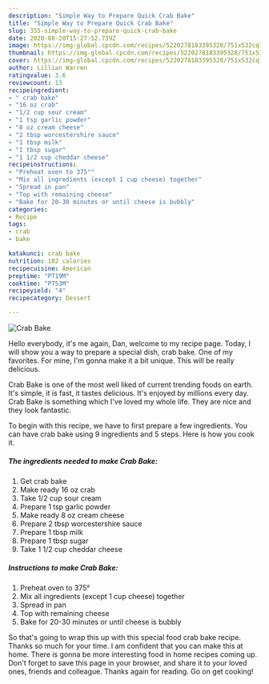 ```yaml
---
description: "Simple Way to Prepare Quick Crab Bake"
title: "Simple Way to Prepare Quick Crab Bake"
slug: 355-simple-way-to-prepare-quick-crab-bake
date: 2020-08-20T15:27:52.739Z
image: https://img-global.cpcdn.com/recipes/5220278183395328/751x532cq70/crab-bake-recipe-main-photo.jpg
thumbnail: https://img-global.cpcdn.com/recipes/5220278183395328/751x532cq70/crab-bake-recipe-main-photo.jpg
cover: https://img-global.cpcdn.com/recipes/5220278183395328/751x532cq70/crab-bake-recipe-main-photo.jpg
author: Lillian Warren
ratingvalue: 3.6
reviewcount: 13
recipeingredient:
- " crab bake"
- "16 oz crab"
- "1/2 cup sour cream"
- "1 tsp garlic powder"
- "8 oz cream cheese"
- "2 tbsp worcestershire sauce"
- "1 tbsp milk"
- "1 tbsp sugar"
- "1 1/2 cup cheddar cheese"
recipeinstructions:
- "Preheat oven to 375°"
- "Mix all ingredients (except 1 cup cheese) together"
- "Spread in pan"
- "Top with remaining cheese"
- "Bake for 20-30 minutes or until cheese is bubbly"
categories:
- Recipe
tags:
- crab
- bake

katakunci: crab bake 
nutrition: 182 calories
recipecuisine: American
preptime: "PT19M"
cooktime: "PT53M"
recipeyield: "4"
recipecategory: Dessert

---
```



![Crab Bake](https://img-global.cpcdn.com/recipes/5220278183395328/751x532cq70/crab-bake-recipe-main-photo.jpg)

Hello everybody, it's me again, Dan, welcome to my recipe page. Today, I will show you a way to prepare a special dish, crab bake. One of my favorites. For mine, I'm gonna make it a bit unique. This will be really delicious.

Crab Bake is one of the most well liked of current trending foods on earth. It's simple, it is fast, it tastes delicious. It's enjoyed by millions every day. Crab Bake is something which I've loved my whole life. They are nice and they look fantastic.




To begin with this recipe, we have to first prepare a few ingredients. You can have crab bake using 9 ingredients and 5 steps. Here is how you cook it.

<!--inarticleads1-->

##### The ingredients needed to make Crab Bake:

1. Get  crab bake
1. Make ready 16 oz crab
1. Take 1/2 cup sour cream
1. Prepare 1 tsp garlic powder
1. Make ready 8 oz cream cheese
1. Prepare 2 tbsp worcestershire sauce
1. Prepare 1 tbsp milk
1. Prepare 1 tbsp sugar
1. Take 1 1/2 cup cheddar cheese




<!--inarticleads2-->

##### Instructions to make Crab Bake:

1. Preheat oven to 375°
1. Mix all ingredients (except 1 cup cheese) together
1. Spread in pan
1. Top with remaining cheese
1. Bake for 20-30 minutes or until cheese is bubbly




So that's going to wrap this up with this special food crab bake recipe. Thanks so much for your time. I am confident that you can make this at home. There is gonna be more interesting food in home recipes coming up. Don't forget to save this page in your browser, and share it to your loved ones, friends and colleague. Thanks again for reading. Go on get cooking!
